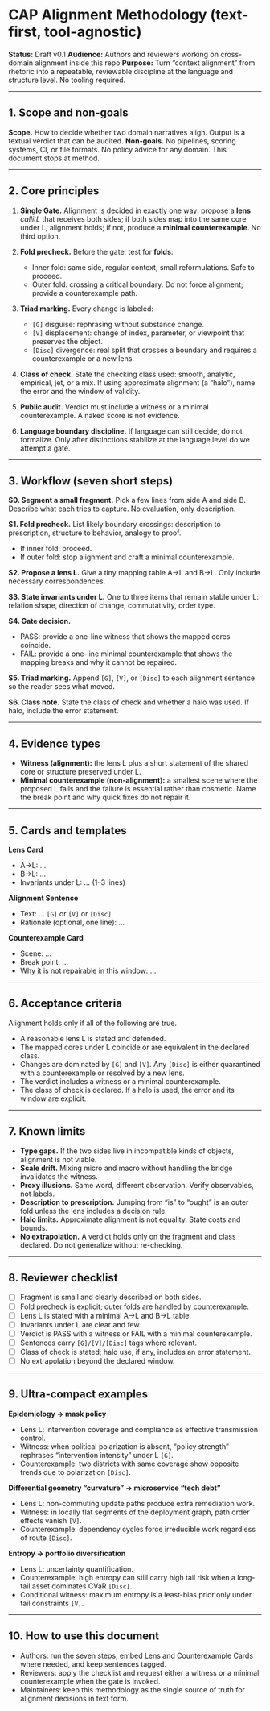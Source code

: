 # CAP Alignment Methodology (text-first, tool-agnostic)

**Status:** Draft v0.1
**Audience:** Authors and reviewers working on cross-domain alignment inside this repo
**Purpose:** Turn “context alignment” from rhetoric into a repeatable, reviewable discipline at the language and structure level. No tooling required.

---

## 1. Scope and non-goals

**Scope.** How to decide whether two domain narratives align. Output is a textual verdict that can be audited.
**Non-goals.** No pipelines, scoring systems, CI, or file formats. No policy advice for any domain. This document stops at method.

---

## 2. Core principles

1. **Single Gate.** Alignment is decided in exactly one way: propose a **lens** $call it L$ that receives both sides; if both sides map into the same core under L, alignment holds; if not, produce a **minimal counterexample**. No third option.
2. **Fold precheck.** Before the gate, test for **folds**:

   * Inner fold: same side, regular context, small reformulations. Safe to proceed.
   * Outer fold: crossing a critical boundary. Do not force alignment; provide a counterexample path.
3. **Triad marking.** Every change is labeled:

   * `[G]` disguise: rephrasing without substance change.
   * `[V]` displacement: change of index, parameter, or viewpoint that preserves the object.
   * `[Disc]` divergence: real split that crosses a boundary and requires a counterexample or a new lens.
4. **Class of check.** State the checking class used: smooth, analytic, empirical, jet, or a mix. If using approximate alignment (a “halo”), name the error and the window of validity.
5. **Public audit.** Verdict must include a witness or a minimal counterexample. A naked score is not evidence.
6. **Language boundary discipline.** If language can still decide, do not formalize. Only after distinctions stabilize at the language level do we attempt a gate.

---

## 3. Workflow (seven short steps)

**S0. Segment a small fragment.** Pick a few lines from side A and side B. Describe what each tries to capture. No evaluation, only description.

**S1. Fold precheck.** List likely boundary crossings: description to prescription, structure to behavior, analogy to proof.

* If inner fold: proceed.
* If outer fold: stop alignment and craft a minimal counterexample.

**S2. Propose a lens L.** Give a tiny mapping table A→L and B→L. Only include necessary correspondences.

**S3. State invariants under L.** One to three items that remain stable under L: relation shape, direction of change, commutativity, order type.

**S4. Gate decision.**

* PASS: provide a one-line witness that shows the mapped cores coincide.
* FAIL: provide a one-line minimal counterexample that shows the mapping breaks and why it cannot be repaired.

**S5. Triad marking.** Append `[G]`, `[V]`, or `[Disc]` to each alignment sentence so the reader sees what moved.

**S6. Class note.** State the class of check and whether a halo was used. If halo, include the error statement.

---

## 4. Evidence types

* **Witness (alignment):** the lens L plus a short statement of the shared core or structure preserved under L.
* **Minimal counterexample (non-alignment):** a smallest scene where the proposed L fails and the failure is essential rather than cosmetic. Name the break point and why quick fixes do not repair it.

---

## 5. Cards and templates

**Lens Card**

* A→L: …
* B→L: …
* Invariants under L: … (1–3 lines)

**Alignment Sentence**

* Text: … `[G]` or `[V]` or `[Disc]`
* Rationale (optional, one line): …

**Counterexample Card**

* Scene: …
* Break point: …
* Why it is not repairable in this window: …

---

## 6. Acceptance criteria

Alignment holds only if all of the following are true.

* A reasonable lens L is stated and defended.
* The mapped cores under L coincide or are equivalent in the declared class.
* Changes are dominated by `[G]` and `[V]`. Any `[Disc]` is either quarantined with a counterexample or resolved by a new lens.
* The verdict includes a witness or a minimal counterexample.
* The class of check is declared. If a halo is used, the error and its window are explicit.

---

## 7. Known limits

* **Type gaps.** If the two sides live in incompatible kinds of objects, alignment is not viable.
* **Scale drift.** Mixing micro and macro without handling the bridge invalidates the witness.
* **Proxy illusions.** Same word, different observation. Verify observables, not labels.
* **Description to prescription.** Jumping from “is” to “ought” is an outer fold unless the lens includes a decision rule.
* **Halo limits.** Approximate alignment is not equality. State costs and bounds.
* **No extrapolation.** A verdict holds only on the fragment and class declared. Do not generalize without re-checking.

---

## 8. Reviewer checklist

* [ ] Fragment is small and clearly described on both sides.
* [ ] Fold precheck is explicit; outer folds are handled by counterexample.
* [ ] Lens L is stated with a minimal A→L and B→L table.
* [ ] Invariants under L are clear and few.
* [ ] Verdict is PASS with a witness or FAIL with a minimal counterexample.
* [ ] Sentences carry `[G]/[V]/[Disc]` tags where relevant.
* [ ] Class of check is stated; halo use, if any, includes an error statement.
* [ ] No extrapolation beyond the declared window.

---

## 9. Ultra-compact examples

**Epidemiology → mask policy**

* Lens L: intervention coverage and compliance as effective transmission control.
* Witness: when political polarization is absent, “policy strength” rephrases “intervention intensity” under L `[G]`.
* Counterexample: two districts with same coverage show opposite trends due to polarization `[Disc]`.

**Differential geometry “curvature” → microservice “tech debt”**

* Lens L: non-commuting update paths produce extra remediation work.
* Witness: in locally flat segments of the deployment graph, path order effects vanish `[V]`.
* Counterexample: dependency cycles force irreducible work regardless of route `[Disc]`.

**Entropy → portfolio diversification**

* Lens L: uncertainty quantification.
* Counterexample: high entropy can still carry high tail risk when a long-tail asset dominates CVaR `[Disc]`.
* Conditional witness: maximum entropy is a least-bias prior only under tail constraints `[V]`.

---

## 10. How to use this document

* Authors: run the seven steps, embed Lens and Counterexample Cards where needed, and keep sentences tagged.
* Reviewers: apply the checklist and request either a witness or a minimal counterexample when the gate is invoked.
* Maintainers: keep this methodology as the single source of truth for alignment decisions in text form.

